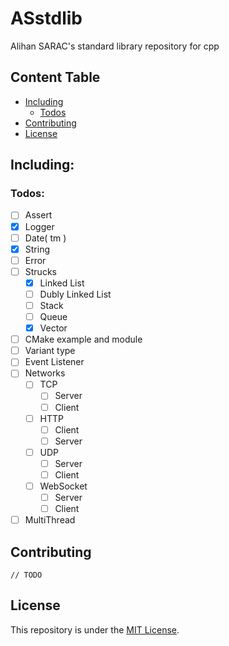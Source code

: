 # ASstdlib
Alihan SARAC's standard library repository for cpp

## Content Table
+ [Including](#including)
  + [Todos](#todos)
+ [Contributing](#contributing)
+ [License](#license)

## Including:

### Todos:
+ [ ] Assert
+ [x] Logger
+ [ ] Date( tm )
+ [x] String
+ [ ] Error
+ [ ] Strucks
  + [x] Linked List
  + [ ] Dubly Linked List
  + [ ] Stack
  + [ ] Queue
  + [x] Vector
+ [ ] CMake example and module
+ [ ] Variant type
+ [ ] Event Listener
+ [ ] Networks
  + [ ] TCP
    + [ ] Server
    + [ ] Client
  + [ ] HTTP
    + [ ] Client
    + [ ] Server
  + [ ] UDP
    + [ ] Server
    + [ ] Client
  + [ ] WebSocket
    + [ ] Server
    + [ ] Client
+ [ ] MultiThread

## Contributing
`// TODO`

## License
This repository is under the [MIT License](LICENSE).
